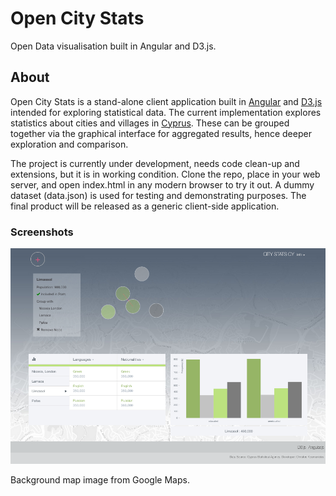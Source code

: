 # Open City Stats

Open Data visualisation built in Angular and D3.js.

## About

Open City Stats is a stand-alone client application built in [Angular](https://angularjs.org/) and [D3.js](http://d3js.org/) intended for exploring statistical data. The current implementation explores statistics about cities and villages in [Cyprus](http://en.wikipedia.org/wiki/Cyprus). These can be grouped together via the graphical interface for aggregated results, hence deeper exploration and comparison.

The project is currently under development, needs code clean-up and extensions, but it is in working condition. Clone the repo, place in your web server, and open index.html in any modern browser to try it out. A dummy dataset (data.json) is used for testing and demonstrating purposes. The final product will be released as a generic client-side application.

### Screenshots

![alt tag](./img/05.55.17.png)

Background map image from Google Maps.
